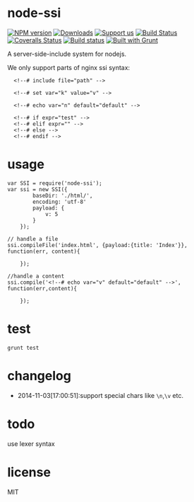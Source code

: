 node-ssi
======

[![NPM version][npm-image]][npm-url] [![Downloads][downloads-image]][npm-url] [![Support us][gittip-image]][gittip-url] [![Build Status][travis-image]][travis-url] [![Coveralls Status][coveralls-image]][coveralls-url] [![Build status][appveyor-image]][appveyor-url] [![Built with Grunt][grunt-image]][grunt-url]

A server-side-include system for nodejs.

We only support parts of nginx ssi syntax:

    
      <!--# include file="path" -->
     
      <!--# set var="k" value="v" -->
     
      <!--# echo var="n" default="default" -->
     
      <!--# if expr="test" -->
      <!--# elif expr="" -->
      <!--# else -->
      <!--# endif -->

usage
======

    
    var SSI = require('node-ssi');
    var ssi = new SSI({
            baseDir: './html/',
            encoding: 'utf-8'
            payload: {
                v: 5
            }
        });

    // handle a file
    ssi.compileFile('index.html', {payload:{title: 'Index'}}, function(err, content){

        });

    //handle a content
    ssi.compile('<!--# echo var="v" default="default" -->', function(err,content){

        });

test
======

`grunt test`

changelog
======
 - 2014-11-03[17:00:51]:support special chars like `\n`,`\v` etc.

todo
======
use lexer syntax

license
======

MIT


[gittip-url]: https://www.gittip.com/yanni4night/
[gittip-image]: http://img.shields.io/gittip/yanni4night.svg

[downloads-image]: http://img.shields.io/npm/dm/node-ssi.svg
[npm-url]: https://npmjs.org/package/node-ssi
[npm-image]: http://img.shields.io/npm/v/node-ssi.svg

[travis-url]: https://travis-ci.org/yanni4night/node-ssi
[travis-image]: http://img.shields.io/travis/yanni4night/node-ssi.svg

[coveralls-url]: https://coveralls.io/r/yanni4night/node-ssi
[coveralls-image]: http://img.shields.io/coveralls/yanni4night/node-ssi/master.svg

[grunt-url]:http://gruntjs.com/
[grunt-image]: http://img.shields.io/badge/BUILT%20WITH-GRUNT-yellow.svg

[appveyor-image]:https://ci.appveyor.com/api/projects/status/ildoo8h6ewphy8we?svg=true
[appveyor-url]:https://ci.appveyor.com/project/yanni4night/node-ssi

